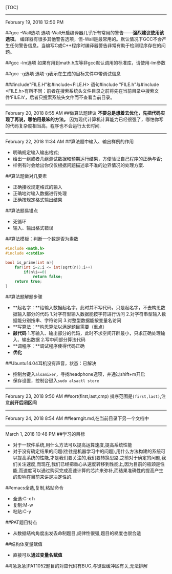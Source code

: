 [TOC]
* * *
February 19, 2018 12:50 PM

##gcc -Wall选项
选项-Wall开启编译器几乎所有常用的警告——**强烈建议使用该选项**。
编译器有很多其他警告选项，但-Wall是最常用的。默认情况下GCC不会产生任何警告信息。当编写C或C++程序时编译器警告非常有助于检测程序存在的问题。

##gcc -lm选项
如果有用到math.h库等非gcc默认调用的标准库，请使用-lm参数

##gcc -g选项
选项-g表示在生成的目标文件中带调试信息

##\#include"FILE.H"和\#include&lt;FILE.H&gt;
语句#include "FILE.h"与#include &lt;FILE.h&gt;有所不同：前者在搜索系统头文件目录之前将先在当前目录中搜索文件‘FILE.h’，后者只搜索系统头文件而不查看当前目录。

* * *
February 20, 2018 8:55 AM
##做算法题建议
**不要总是想着去优化，先把代码实现了再说，哪怕用最笨的方法。**
因为现代计算机计算能力已经很强了，哪怕你写的代码复杂度相当高，程序也不会运行太长时间.
* * *
February 22, 2018 11:34 AM
##算法题中输入、输出样例的作用
* 明确规定输入输出格式;
* 给出一组或者几组测试数据和预期运行结果，方便验证自己程序的正确与否;
* 样例有时会给出你仅仅根据问题描述拿不准的边界情况的处理方案.

##算法题做对几要素
* 正确接收规定格式的输入
* 正确地对输入数据进行处理
* 正确按规定格式输出结果

##算法题易错点
* 死循环
* 输入、输出格式错误

##算法模板：判断一个数是否为素数
``` cpp
#include <math.h>
#include <cstdio>

bool is_prime(int n){
	for(int i=2;i <= int(sqrt(n));i++)
		if(n%i==0)
    		return false;
	return true;
}
```

##算法题解题步骤
* **起名字：**给输入数据起名字，此时并不写代码，只是起名字，不去构思数据输入部分的代码
1.对字符型输入数据能按字符进行访问
2.对字符串型输入数据能分别按串、字符访问
3.对整型数据能按变量名访问
* **写算法：**构思算法以满足题目需要（重点）
* **敲代码**
1.写输入、输出部分的代码，此时不求空间开辟最小，只求正确处理输入、输出数据
2.写中间部分算法代码
* **调程序：**调试程序使得代码正确
* **优化**

##Ubuntu14.04耳机没有声音，状态：已解决
* 控制台键入`alsamixer`，寻找headphone选项，并通过shift+m开启
* 保存设置，控制台键入`sudo alsactl store`

* * *
February 23, 2018 9:50 AM
##sort(first,last,cmp)
排序范围是`[first,last)`,注意**前开后闭区间**

* * *
February 24, 2018 8:54 AM
##learngit.md,在当前目录下另一个文档中

* * *
March 1, 2018 10:48 PM
##学习的目标
* 对于一软件系统,用什么方法可以提高运算速度,提高系统性能
* 对于没有确定结果的问题(往往是机器学习中的问题),用什么方法构建的系统可以提高系统的性能,才是我们要关注的,我们要转换思路,之前对于确定的问题,我们关注速度,而现在,我们已经把重心从速度转移到性能上,因为目前的瓶颈是性能,而速度可以通过购买完成高速计算的芯片来弥补,而结果准确性的提高产生的影响在目前来讲是决定性的.

##emacs全选,复制,粘贴命令
* 全选:C-x h
* 复制:M-w
* 粘贴:C-y

##PAT题目特点
* 从数据结构角度出发去命制题目,规律性很强,题目的梯度也很合适

##结构体变量赋值
* 直接可以**通过变量名赋值**

##[急急急]PAT1052题目的对应代码有BUG,与键盘缓冲区有关,无法排解















